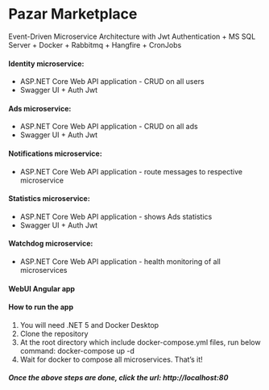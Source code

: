 # Pazar Marketplace
Event-Driven Microservice Architecture with Jwt Authentication + MS SQL Server + Docker + Rabbitmq + Hangfire + CronJobs
#### Identity microservice:
- ASP.NET Core Web API application - CRUD on all users
- Swagger UI + Auth Jwt
#### Ads microservice:
- ASP.NET Core Web API application - CRUD on all ads
- Swagger UI + Auth Jwt 
#### Notifications microservice:
- ASP.NET Core Web API application - route messages to respective microservice
#### Statistics microservice:
- ASP.NET Core Web API application - shows Ads statistics
- Swagger UI + Auth Jwt
#### Watchdog microservice:
- ASP.NET Core Web API application - health monitoring of all microservices
#### WebUI Angular app
#### How to run the app
1. You will need .NET 5 and Docker Desktop
2. Clone the repository
3. At the root directory which include docker-compose.yml files, run below command: docker-compose up -d
4. Wait for docker to compose all microservices. That’s it!
##### Once the above steps are done, click the url: http://localhost:80
